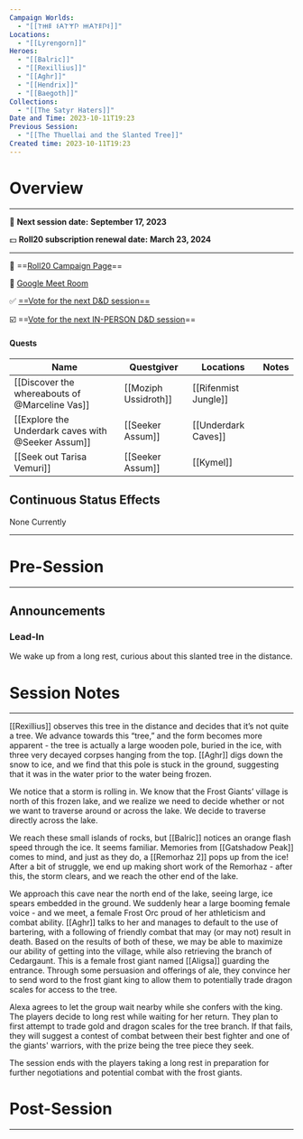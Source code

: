 ```yaml
---
Campaign Worlds:
  - "[[𐌕𐋅𐌄 𐌔𐌀𐌕𐌙𐌐 𐋅𐌀𐌕𐌄𐌐𐌔]]"
Locations:
  - "[[Lyrengorn]]"
Heroes:
  - "[[Balric]]"
  - "[[Rexillius]]"
  - "[[Aghr]]"
  - "[[Hendrix]]"
  - "[[Baegoth]]"
Collections:
  - "[[The Satyr Haters]]"
Date and Time: 2023-10-11T19:23
Previous Session:
  - "[[The Thuellai and the Slanted Tree]]"
Created time: 2023-10-11T19:23
---
```

# Overview

---

📆 **Next session date:** **September 17, 2023**

💵 **Roll20 subscription renewal date:** **March 23, 2024**

---

🎲 ==[Roll20 Campaign Page](https://app.roll20.net/campaigns/details/6043635/quarand-and-d)==

🎥 [Google Meet Room](https://meet.google.com/ksy-zqet-now)

✅ [==Vote for the next D&D session==](https://app.rallly.co/poll/lY0vZdBkxykF)

☑️ ==[Vote for the next IN-PERSON D&D session](https://rallly.co/p/HbVo19SYaz1u)==

#### Quests

|Name|Questgiver|Locations|Notes|
|---|---|---|---|
|[[Discover the whereabouts of @Marceline Vas]]|[[Moziph Ussidroth]]|[[Rifenmist Jungle]]||
|[[Explore the Underdark caves with @Seeker Assum]]|[[Seeker Assum]]|[[Underdark Caves]]||
|[[Seek out Tarisa Vemuri]]|[[Seeker Assum]]|[[Kymel]]||

  
  

## Continuous Status Effects

None Currently

---

# Pre-Session

---

## Announcements

### Lead-In

We wake up from a long rest, curious about this slanted tree in the distance.

# Session Notes

---

[[Rexillius]] observes this tree in the distance and decides that it’s not quite a tree. We advance towards this “tree,” and the form becomes more apparent - the tree is actually a large wooden pole, buried in the ice, with three very decayed corpses hanging from the top. [[Aghr]] digs down the snow to ice, and we find that this pole is stuck in the ground, suggesting that it was in the water prior to the water being frozen.

We notice that a storm is rolling in. We know that the Frost Giants’ village is north of this frozen lake, and we realize we need to decide whether or not we want to traverse around or across the lake. We decide to traverse directly across the lake.

We reach these small islands of rocks, but [[Balric]] notices an orange flash speed through the ice. It seems familiar. Memories from [[Gatshadow Peak]] comes to mind, and just as they do, a [[Remorhaz 2]] pops up from the ice! After a bit of struggle, we end up making short work of the Remorhaz - after this, the storm clears, and we reach the other end of the lake.

We approach this cave near the north end of the lake, seeing large, ice spears embedded in the ground. We suddenly hear a large booming female voice - and we meet, a female Frost Orc proud of her athleticism and combat ability. [[Aghr]] talks to her and manages to default to the use of bartering, with a following of friendly combat that may (or may not) result in death. Based on the results of both of these, we may be able to maximize our ability of getting into the village, while also retrieving the branch of Cedargaunt. This is a female frost giant named [[Aligsa]] guarding the entrance. Through some persuasion and offerings of ale, they convince her to send word to the frost giant king to allow them to potentially trade dragon scales for access to the tree.

Alexa agrees to let the group wait nearby while she confers with the king. The players decide to long rest while waiting for her return. They plan to first attempt to trade gold and dragon scales for the tree branch. If that fails, they will suggest a contest of combat between their best fighter and one of the giants' warriors, with the prize being the tree piece they seek.

The session ends with the players taking a long rest in preparation for further negotiations and potential combat with the frost giants.

# Post-Session

---